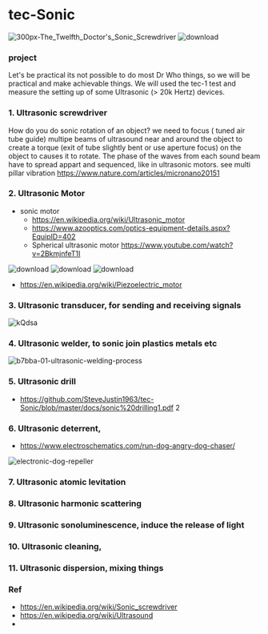 # tec-Sonic

![300px-The_Twelfth_Doctor's_Sonic_Screwdriver](https://user-images.githubusercontent.com/58069246/169831371-463ad4d4-1444-4e67-94e0-f573d4257cb6.jpg)
![download](https://user-images.githubusercontent.com/58069246/195087862-04947bb5-eb4a-42a5-a2f0-19a461c97a7e.jpg)


### project
Let's be practical its not possible to do most Dr Who things, so we will be practical and make achievable things. We will used the tec-1 test and measure the setting up of some Ultrasonic (> 20k Hertz) devices. 

### 1. Ultrasonic screwdriver 

How do you do sonic rotation of an object? we need to focus ( tuned air tube guide) multipe beams of ultrasound near and around the object to create a torque (exit of tube slightly bent or use aperture focus) on the object to causes it to rotate. The phase of the waves from each sound beam have to spread appart and sequenced, like in ultrasonic motors. see multi pillar vibration https://www.nature.com/articles/micronano20151



### 2. Ultrasonic Motor
- sonic motor
  - https://en.wikipedia.org/wiki/Ultrasonic_motor
  - https://www.azooptics.com/optics-equipment-details.aspx?EquipID=402
  - Spherical ultrasonic motor https://www.youtube.com/watch?v=2BkmjnfeT1I

![download](https://user-images.githubusercontent.com/58069246/169829622-31fd0ad1-6d10-492f-b2f6-dd5232198dee.jpg)
![download](https://user-images.githubusercontent.com/58069246/169829662-d555a033-e28e-4d58-a8fa-3b759b5e991f.jpg)
![download](https://user-images.githubusercontent.com/58069246/169829866-a391f3e2-a034-468f-976c-9a204a9b2907.jpg)

- https://en.wikipedia.org/wiki/Piezoelectric_motor
 
### 3. Ultrasonic transducer, for sending and receiving signals
![kQdsa](https://user-images.githubusercontent.com/58069246/195086376-34c8cd24-a185-4289-a060-f06008002765.jpg)

### 4. Ultrasonic welder, to sonic join plastics metals etc
![b7bba-01-ultrasonic-welding-process](https://user-images.githubusercontent.com/58069246/195086851-9b398319-346a-438e-b398-d12682520bdb.jpg)

### 5. Ultrasonic drill
- https://github.com/SteveJustin1963/tec-Sonic/blob/master/docs/sonic%20drilling1.pdf 2


### 6. Ultrasonic deterrent, 
- https://www.electroschematics.com/run-dog-angry-dog-chaser/

![electronic-dog-repeller](https://user-images.githubusercontent.com/58069246/195087129-40061378-1ea2-4788-8d2c-0c73ad22ea75.gif)

### 7. Ultrasonic atomic levitation

### 8. Ultrasonic harmonic scattering

### 9. Ultrasonic sonoluminescence, induce the release of light

### 10. Ultrasonic cleaning, 

### 11. Ultrasonic dispersion, mixing things 







 

### Ref
- https://en.wikipedia.org/wiki/Sonic_screwdriver
- https://en.wikipedia.org/wiki/Ultrasound
- 


